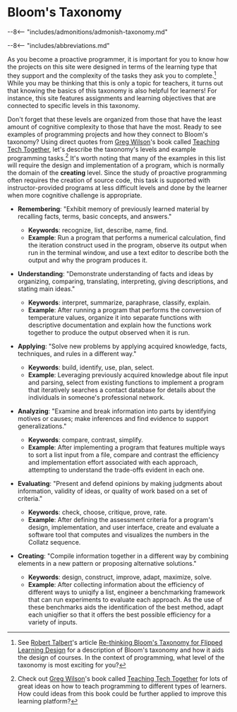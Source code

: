 # Bloom's Taxonomy

--8<-- "includes/admonitions/admonish-taxonomy.md"

--8<-- "includes/abbreviations.md"

As you become a proactive programmer, it is important for you to know how the
projects on this site were designed in terms of the learning type that they
support and the complexity of the tasks they ask you to complete.[^1] While you
may be thinking that this is only a topic for teachers, it turns out that
knowing the basics of this taxonomy is also helpful for learners! For instance,
this site features assignments and learning objectives that are connected to
specific levels in this taxonomy.

Don't forget that these levels are organized from those that have the least
amount of cognitive complexity to those that have the most. Ready to see
examples of programming projects and how they connect to Bloom's taxonomy? Using
direct quotes from [Greg Wilson](https://third-bit.com/)'s book called [Teaching
Tech Together](https://teachtogether.tech/), let's describe the taxonomy's
levels and example programming tasks.[^2] It's worth noting that many of the
examples in this list will require the design and implementation of a program,
which is normally the domain of the **creating** level. Since the study of
proactive programming often requires the creation of source code, this task is
supported with instructor-provided programs at less difficult levels and done
by the learner when more cognitive challenge is appropriate.

- **Remembering**: "Exhibit memory of previously learned material by recalling
  facts, terms, basic concepts, and answers."

    * **Keywords**: recognize, list, describe, name, find.
    * **Example**: Run a program that performs a numerical calculation, find the
      iteration construct used in the program, observe its output when run in
      the terminal window, and use a text editor to describe both the output and
      why the program produces it.

- **Understanding**: "Demonstrate understanding of facts and ideas by organizing,
    comparing, translating, interpreting, giving descriptions, and stating main
    ideas."

    * **Keywords**: interpret, summarize, paraphrase, classify, explain.
    * **Example**: After running a program that performs the conversion of
      temperature values, organize it into separate functions with descriptive
      documentation and explain how the functions work together to produce the
      output observed when it is run.

- **Applying**: "Solve new problems by applying acquired knowledge, facts,
    techniques, and rules in a different way."

    * **Keywords**: build, identify, use, plan, select.
    * **Example**: Leveraging previously acquired knowledge about file input and
      parsing, select from existing functions to implement a program that
      iteratively searches a contact database for details about the individuals
      in someone's professional network.

- **Analyzing**: "Examine and break information into parts by identifying
    motives or causes; make inferences and find evidence to support
    generalizations."

    * **Keywords**: compare, contrast, simplify.
    * **Example**: After implementing a program that features multiple ways to
      sort a list input from a file, compare and contrast the efficiency and
      implementation effort associated with each approach, attempting to
      understand the trade-offs evident in each one.

- **Evaluating**: "Present and defend opinions by making judgments about
    information, validity of ideas, or quality of work based on a set of
    criteria."

    * **Keywords**: check, choose, critique, prove, rate.
    * **Example**: After defining the assessment criteria for a program's
      design, implementation, and user interface, create and evaluate a software
      tool that computes and visualizes the numbers in the Collatz sequence.

- **Creating**: "Compile information together in a different way by
    combining elements in a new pattern or proposing alternative solutions."

    * **Keywords**: design, construct, improve, adapt, maximize, solve.
    * **Example**: After collecting information about the efficiency of
      different ways to uniqify a list, engineer a benchmarking framework that
      can run experiments to evaluate each approach. As the use of these
      benchmarks aids the identification of the best method, adapt each
      uniqifier so that it offers the best possible efficiency for a variety of
      inputs.

[^1]: See [Robert Talbert](https://rtalbert.org/)'s article [Re-thinking Bloom's
  Taxonomy for Flipped Learning
  Design](https://rtalbert.org/re-thinking-blooms-taxonomy-for-flipped-learning-design/)
  for a description of Bloom's taxonomy and how it aids the design of courses.
    In the context of programming, what level of the taxonomy is most exciting
    for you?

[^2]: Check out [Greg Wilson](https://third-bit.com/)'s book called [Teaching
  Tech Together](https://teachtogether.tech/) for lots of great ideas on how to
  teach programming to different types of learners. How could ideas from this
  book could be further applied to improve this learning platform?
